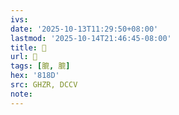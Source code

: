 ```yaml
---
ivs:
date: '2025-10-13T11:29:50+08:00'
lastmod: '2025-10-14T21:46:45-08:00'
title: 󰣔
url: 󰣔
tags: [膍, 膍]
hex: '818D'
src: GHZR, DCCV
note:
---
```


